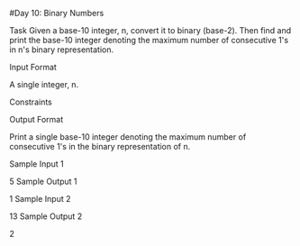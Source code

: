 #Day 10: Binary Numbers

Task 
Given a base-10 integer, n, convert it to binary (base-2). Then find and print the base-10 integer denoting the maximum number of consecutive 1's in n's binary representation.

Input Format

A single integer, n.

Constraints

Output Format

Print a single base-10 integer denoting the maximum number of consecutive 1's in the binary representation of n.

Sample Input 1

5
Sample Output 1

1
Sample Input 2

13
Sample Output 2

2